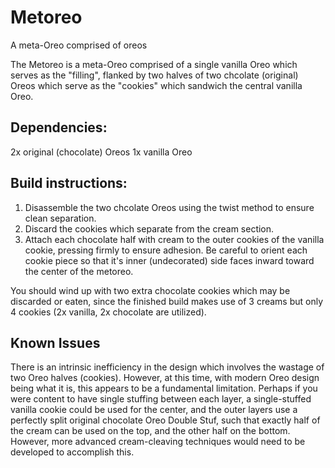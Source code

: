 # Metoreo
A meta-Oreo comprised of oreos

The Metoreo is a meta-Oreo comprised of a single vanilla Oreo which serves as the "filling", flanked by two halves of two chcolate (original) Oreos which serve as the "cookies" which sandwich the central vanilla Oreo.

## Dependencies:

2x original (chocolate) Oreos
1x vanilla Oreo

## Build instructions:

1. Disassemble the two chcolate Oreos using the twist method to ensure clean separation.
2. Discard the cookies which separate from the cream section.
3. Attach each chocolate half with cream to the outer cookies of the vanilla cookie, pressing firmly to ensure adhesion. Be careful to orient each cookie piece so that it's inner (undecorated) side faces inward toward the center of the metoreo.

You should wind up with two extra chocolate cookies which may be discarded or eaten, since the finished build makes use of 3 creams but only 4 cookies (2x vanilla, 2x chocolate are utilized).

## Known Issues

There is an intrinsic inefficiency in the design which involves the wastage of two Oreo halves (cookies). However, at this time, with modern Oreo design being what it is, this appears to be a fundamental limitation. Perhaps if you were content to have single stuffing between each layer, a single-stuffed vanilla cookie could be used for the center, and the outer layers use a perfectly split original chocolate Oreo Double Stuf, such that exactly half of the cream can be used on the top, and the other half on the bottom. However, more advanced cream-cleaving techniques would need to be developed to accomplish this. 

